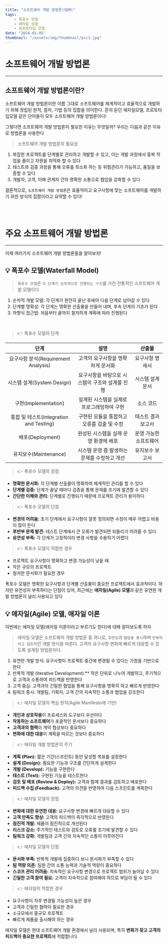 ```yaml
---
title: "소프트웨어 개발 방법론(SDM)"
tags:
    - 폭포수 모델
    - 애자일 모델
    - 프로토타입 모델
date: "2024-01-05"
thumbnail: "/assets/img/thumbnail/pic1.jpg"
---
```


# 소프트웨어 개발 방법론
---
## 소프트웨어 개발 방법론이란?
<div class="bg-grey">
<span class="div-bold">소프트웨어 개발 방법론</span>이란 이름 그대로 소프트웨어를 체계적이고 효율적으로 개발하기 위해 정립된 원칙, 절차, 기법 등의 집합을 의미한다. 흔히 듣던 애자일모델, 프로토타입모델 같은 단어들이 모두 소프트웨어 개발 방법론이다!
</div>


그렇다면 소프트웨어 개발 방법론이 필요한 이유는 무엇일까? 우리는 다음과 같은 이유로 방법론을 사용한다

> 소프트웨어 개발 방법론의 필요성
1) 복잡한 프로젝트를 단계별로 관리하고 개발할 수 있고, 이는 개발 과정에서 중복 작업을 줄이고 자원을 최적화 할 수 있다
2) 테스트와 검증 과정을 통해 오류를 최소화 하는 등 위험관리가 가능하고, 품질을 보증할 수 있다
3) 개발자, 고객, 이해 관계자 간의 명확한 소통으로 협업을 강화할 수 있다


결론적으로, `소프트웨어 개발 방법론`은 효율적이고 요구사항에 맞는 소프트웨어를 개발하기 위한 방식의 집합이라고 요약할 수 있다!

<br>
<br>

# 주요 소프트웨어 개발 방법론
---
이제 여러가지 소프트웨어 개발 방법론들을 알아보자!

## 💡 폭포수 모델(Waterfall Model)
> `폭포수 모델`은 `각 단계가 순차적으로 진행되는 구조`를 가진 전통적인 소프트웨어 개발 모델이다
1) 순차적 개발 모델: 각 단계가 완전히 끝난 후에야 다음 단계로 넘어갈 수 있다
2) 단계별 명확성: 각 단계는 명확한 산출물을 만들어 내며, 후속 단계의 기초가 된다
3) 하향식 접근법: 처음부터 끝까지 철저하게 계획에 따라 진행된다

<br>

> 👉 폭포수 모델의 단계

|단계|설명|산출물|
|:---:|:---:|:---:|
|요구사항 분석(Requirement Analysis)|고객의 요구사항을 명확하게 문서화|요구사항 명세서|
|시스템 설계(System Design)|요구사항을 바탕으로 시스템의 구조와 설계를 진행|시스템 설계 문서|
|구현(Implementation)|설계된 시스템을 실제로 프로그래밍하여 구현|소스 코드|
|통합 및 테스트(Integration and Testing)|구현된 모듈을 통합하고 오류를 검출 및 수정|테스트 결과 보고서|
|배포(Deployment)|완성된 시스템을 실제 운영 환경에 배포|운영 가능한 소프트웨어|
|유지보수(Maintenance)|시스템 운영 중 발생하는 문제를 수정하고 개선|유지보수 보고서|  


> 👉 폭포수 모델의 장점
- **명확한 문서화:** 각 단계별 산출물이 명확하여 체계적인 관리를 할 수 있다 
- **단계별 검증:** 단계가 끝날 때마다 검증을 통해 문제를 조기에 발견할 수 있다
- **간단한 이해와 관리:** 단계별로 진행되기 때문에 프로젝트 관리가 용이하다

> 👉 폭포수 모델의 단점
- **변경의 어려움:** 초기 단계에서 요구사항이 잘못 정의되면 수정이 매우 어렵고 비용이 많이 든다
- **후반부 문제 발견:** 테스트 단계에서 큰 오류가 발견되면 되돌리기 어려울 수 있다
- **유연성 부족:** 각 단계가 고정적이라 변경 사항을 수용하기 어렵다

> 👉 폭포수 모델이 적합한 경우
- 프로젝트 요구사항이 명확하고 변경 가능성이 낮을 때  
- 작은 규모의 프로젝트  
- 철저한 문서화가 필요한 경우  

폭포수 모델은 명확한 요구사항과 단계별 산출물이 중요한 프로젝트에서 효과적이다. 하지만 유연성이 부족하다는 단점이 있어, 최근에는 **애자일(Agile) 모델**과 같은 유연한 개발 방법론이 널리 사용되고 있다



## 💡 애자일(Agile) 모델, 애자일 이론
이번에는 애자일 모델(애자일 이론이라고 부르기도 한다)에 대해 알아보도록 하자


> 애자일 모델은 소프트웨어 개발 방법론 중 하나로, `유연성`과 `협업을 중시`하며 `반복적이고 점진적`인 개발 방식을 따른다. 고객의 요구사항 변화에 빠르게 대응할 수 있도록 설계된 방법론이다. 
1) 유연한 개발 방식: 요구사항이 프로젝트 중간에 변경될 수 있다는 가정을 기반으로 한다
2) 반복적 개발 (Iterative Development):** 작은 단위로 나누어 개발하고, 주기적으로 고객과 소통하여 피드백을 반영한다
3) 고객 중심: 고객과의 긴밀한 협업을 통해 요구사항을 명확히 하고 빠르게 반영한다 
4) 팀워크 중시: 개발팀, 기획자, 고객 간의 지속적인 소통과 협업을 강조한다

> 👉 애자일 모델의 핵심 원칙(Agile Manifesto에 기반)
- **개인과 상호작용**이 프로세스와 도구보다 우선이다
- **작동하는 소프트웨어**가 포괄적인 문서보다 중요하다
- **고객과의 협력**이 계약 협상보다 중요하다
- **변화에 대한 대응**이 계획을 따르는 것보다 중요하다

> 👉 애자일 개발 방법론의 주기
- **계획 (Plan):** 짧은 기간(스프린트) 동안 달성할 목표를 설정한다
- **설계 (Design):** 필요한 기능과 구조를 간단하게 설계한다
- **개발 (Develop):** 기능을 구현한다
- **테스트 (Test):** 구현된 기능을 테스트한다
- **검토 및 배포 (Review & Deploy):** 고객과 함께 결과를 검토하고 배포한다
- **피드백 수집 (Feedback):** 고객의 의견을 반영하여 다음 스프린트를 계획한다

> 👉 애자일 모델의 장점
- **변화에 대한 유연한 대응:** 요구사항 변경에 빠르게 대응할 수 있다 
- **고객 만족도 향상:** 고객의 피드백이 즉각적으로 반영된다  
- **점진적 개발:** 제품이 점진적으로 개선된다
- **리스크 감소:** 주기적인 테스트와 검토로 오류를 조기에 발견할 수 있다
- **팀워크 강화:** 개발팀과 고객 간의 지속적인 소통이 이루어진다

> 👉 애자일 모델의 단점
- **문서화 부족:** 반복적 개발에 집중하다 보니 문서화가 부족할 수 있다
- **팀 역량 의존:** 팀원 간의 소통 능력과 기술적 역량이 중요하다  
- **스코프 관리 어려움:** 지속적인 요구사항 변경으로 프로젝트 범위가 늘어날 수 있다
- **긴밀한 고객 참여 필요:** 고객이 지속적으로 참여해야 하므로 부담이 될 수 있다

> 👉 애자일이 적합한 경우
- 요구사항이 자주 변경될 가능성이 높은 경우  
- 고객과 긴밀한 협력이 필요한 경우  
- 소규모에서 중규모 프로젝트  
- 빠르게 제품을 출시해야 하는 경우  

애자일 모델은 현대 소프트웨어 개발 환경에서 널리 사용되며, 특히 **변화가 잦고 고객의 피드백이 중요한 프로젝트**에 적합합니다.  


